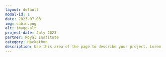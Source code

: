 ```yaml
---
layout: default
modal-id: 1
date: 2023-07-03
img: cabin.png
alt: image-alt
project-date: July 2023
partner: Royal Institute
category: Hackathon
description: Use this area of the page to describe your project. Lorem ipsum dolor sit amet, consectetur adipisicing elit. Mollitia neque assumenda ipsam nihil, molestias magnam, recusandae quos quis inventore quisquam velit asperiores, vitae? Reprehenderit soluta, eos quod consequuntur itaque. Nam.
---
```

